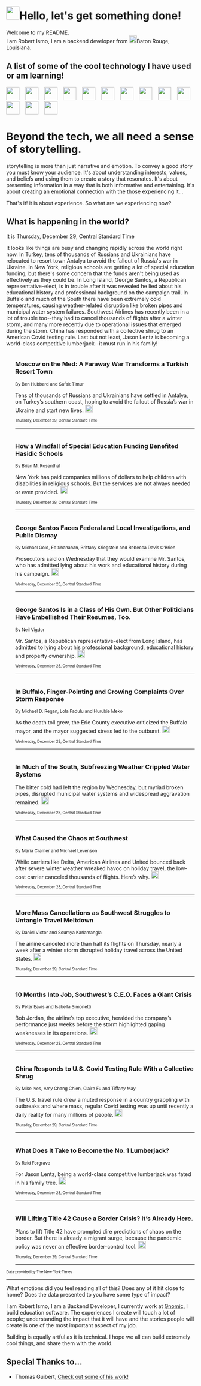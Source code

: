 <h1><img src="https://emojis.slackmojis.com/emojis/images/1643514375/3493/hot-coffee.gif?1643514375" width="35"/>Hello, let's get something done!</h1>

<p>Welcome to my README.<br/>
I am Robert Ismo, I am a backend developer from <img src="https://emojis.slackmojis.com/emojis/images/1638395689/50435/moulin_rouge.png?1638395689" width="20"/>Baton Rouge, Louisiana.</p>
<h2>A list of some of the cool technology I have used or am learning!</h2>
<p>
<img src="https://emojis.slackmojis.com/emojis/images/1643516091/21142/meow_bongotap.gif?1643516091" width="35" alt="">
<img src="https://img.shields.io/badge/Favorite%20Frontend%20Framework-SvelteKit-f83903" alt="">
<img src="https://img.shields.io/badge/Second%20Favorite-Vue-40b581" alt="">
<img src="https://img.shields.io/badge/Most%20Used%20Runtime-Nodejs-78b061" alt="">
<img src="https://emojis.slackmojis.com/emojis/images/1643517416/34482/fire.gif?1643517416" width="35" alt="">
<img src="https://img.shields.io/badge/Javascript%20But%20Better-Typescript-0078ca" alt="">
<img src="https://img.shields.io/badge/Favorite%20Language-Elixir-3e244d" alt="">
<img src="https://img.shields.io/badge/Containerize%20Everything-Docker-6ac9ef" alt="">
<img src="https://emojis.slackmojis.com/emojis/images/1643514596/5999/meow_party.gif?1643514596" width="35" alt="">
<img src="https://img.shields.io/badge/API%20Love%20Language-Graphql-de32a5" alt="">
<img src="https://img.shields.io/badge/Our%20Favorite%20Version%20Controller-Git-e94f33" alt="">
<img src="https://img.shields.io/badge/Favorite%20Database-Redis-d42d1d" alt="">
<img src="https://emojis.slackmojis.com/emojis/images/1643514559/5584/deployparrot.gif?1643514559" width="35" alt="">
<img src="https://img.shields.io/badge/Container%20Interstate-RabbitMQ-f66200" alt="">
<img src="https://img.shields.io/badge/Gotta%20Learn-Kubernetes-316adf" alt="">
<img src="https://img.shields.io/badge/Really%20Mature%20Now-WASM-654fef" alt="">
<img src="https://emojis.slackmojis.com/emojis/images/1666642497/61942/dance_vibe.gif?1666642497" width="35" alt="">
<img src="https://img.shields.io/badge/For%20My%20M1-ARM64-657d96" alt="">
<img src="https://img.shields.io/badge/Loving%20This%20So%20Much-TailwindCSS-17bcb5" alt="">
<img src="https://img.shields.io/badge/Cool%20Build%20Tool-Vite-f9cb24" alt="">
<img src="https://emojis.slackmojis.com/emojis/images/1669231376/62819/working-on-it.gif?1669231376" width="35" alt="">
<img src="https://img.shields.io/badge/Fun%20and%20Easy%20Database-MongoDB-5f8c49" alt="">
<img src="https://img.shields.io/badge/JS%20Life%20Support-NPM-c73737" alt="">
<img src="https://img.shields.io/badge/I%20Liked%20It-DynamoDB-0073b9" alt="">
<img src="https://emojis.slackmojis.com/emojis/images/1643514045/46/question.gif?1643514045" width="35" alt="">
<img src="https://img.shields.io/badge/cool-React-60d6f9" alt="">
<img src="https://img.shields.io/badge/Future%20Big%20Project-Lambda-f37e00" alt="">
<img src="https://img.shields.io/badge/NPM%20But%20Better-PNPM-f1aa07" alt="">
<img src="https://emojis.slackmojis.com/emojis/images/1643514943/9662/fbwow.gif?1643514943" width="35" alt="">
<img src="https://img.shields.io/badge/First%20Language-C-662079" alt="">
<img src="https://img.shields.io/badge/Where%20I%20Deploy%20Frontend-Vercel-000000" alt="">
<img src="https://img.shields.io/badge/Who%20Does%20not%20Want%20an%20App-Swift-f9492a" alt="">
<img src="https://emojis.slackmojis.com/emojis/images/1643514058/151/javascript.png?1643514058" width="35" alt="">
<img src="https://img.shields.io/badge/cool-Python-fbd542" alt="">
<img src="https://img.shields.io/badge/Favorite%20Something-Stripe-656cdc" alt="">
<img src="https://img.shields.io/badge/Of%20Course-HTML5-ed6327" alt="">
<img src="https://emojis.slackmojis.com/emojis/images/1660415405/60731/bomb.gif?1660415405" width="35" alt="">
<img src="https://img.shields.io/badge/hate-CSS-2964ec" alt="">
<img src="https://img.shields.io/badge/Learning-CircleCI-141215" alt="">
<img src="https://img.shields.io/badge/Learning-Rust-fbbb3b" alt="">
<img src="https://emojis.slackmojis.com/emojis/images/1660415397/60712/writing-hand.gif?1660415397" width="35" alt="">
<img src="https://img.shields.io/badge/Dev%20Browser%20of%20Choice-Firefox-cc4e26" alt="">
<img src="https://img.shields.io/badge/Recoverying%20From%20Windows-UNIX-1781e3" alt="">
<img src="https://img.shields.io/badge/LOVE-LogSeq-90c1c2" alt="">
<img src="https://emojis.slackmojis.com/emojis/images/1643514066/223/kirby.gif?1643514066" width="35" alt="">
<img src="https://img.shields.io/badge/Daily%20Driver-MacOS-e6e6e8" alt="">
<img src="https://img.shields.io/badge/Git%20Server-Github-000000" alt="">
<img src="https://img.shields.io/badge/enjoyable-EC2-f17428" alt="">
<img src="https://emojis.slackmojis.com/emojis/images/1643514239/2069/excited.gif?1643514239" width="35" alt="">
</p>
<h1>Beyond the tech, we all need a sense of storytelling.</h1>
<p>storytelling is more than just narrative and emotion. To convey a good story you must know your audience. It's about understanding interests, values, and beliefs and using them to create a story that resonates. It's about presenting information in a way that is both informative and entertaining. It's about creating an emotional connection with the those experiencing it...</p>
<p>That's it! it is about experience. So what are we experiencing now?</p>
<h2>What is happening in the world?</h2>
<p>It is Thursday, December 29, Central Standard Time</p>
<p>
It looks like things are busy and changing rapidly across the world right now. In Turkey, tens of thousands of Russians and Ukrainians have relocated to resort town Antalya to avoid the fallout of Russia&#39;s war in Ukraine. In New York, religious schools are getting a lot of special education funding, but there&#39;s some concern that the funds aren&#39;t being used as effectively as they could be. In Long Island, George Santos, a Republican representative-elect, is in trouble after it was revealed he lied about his educational history and professional background on the campaign trail. In Buffalo and much of the South there have been extremely cold temperatures, causing weather-related disruption like broken pipes and municipal water system failures. Southwest Airlines has recently been in a lot of trouble too--they had to cancel thousands of flights after a winter storm, and many more recently due to operational issues that emerged during the storm. China has responded with a collective shrug to an American Covid testing rule. Last but not least, Jason Lentz is becoming a world-class competitive lumberjack--it must run in his family!</p>
<ol>
<img src="https://img.shields.io/badge/-world-blue" alt="">
<h3>Moscow on the Med: A Faraway War Transforms a Turkish Resort Town</h3>
<sub>By Ben Hubbard and Safak Timur</sub>
<p>Tens of thousands of Russians and Ukrainians have settled in Antalya, on Turkey’s southern coast, hoping to avoid the fallout of Russia’s war in Ukraine and start new lives.  <a href="https://nyti.ms/3jDzuzb"><img src="https://developer.nytimes.com/files/poweredby_nytimes_30b.png?v=1583354208352" height="20"></a></p>
<sub><sub>Thursday, December 29, Central Standard Time</sub></sub>
<hr/>
<img src="https://img.shields.io/badge/-nyregion-blue" alt="">
<h3>How a Windfall of Special Education Funding Benefited Hasidic Schools</h3>
<sub>By Brian M. Rosenthal</sub>
<p>New York has paid companies millions of dollars to help children with disabilities in religious schools. But the services are not always needed or even provided.  <a href="https://nyti.ms/3vluUbe"><img src="https://developer.nytimes.com/files/poweredby_nytimes_30b.png?v=1583354208352" height="20"></a></p>
<sub><sub>Thursday, December 29, Central Standard Time</sub></sub>
<hr/>
<img src="https://img.shields.io/badge/-nyregion-blue" alt="">
<h3>George Santos Faces Federal and Local Investigations, and Public Dismay</h3>
<sub>By Michael Gold, Ed Shanahan, Brittany Kriegstein and Rebecca Davis O’Brien</sub>
<p>Prosecutors said on Wednesday that they would examine Mr. Santos, who has admitted lying about his work and educational history during his campaign.  <a href="https://nyti.ms/3Vt0YVd"><img src="https://developer.nytimes.com/files/poweredby_nytimes_30b.png?v=1583354208352" height="20"></a></p>
<sub><sub>Wednesday, December 28, Central Standard Time</sub></sub>
<hr/>
<img src="https://img.shields.io/badge/-us-blue" alt="">
<h3>George Santos Is in a Class of His Own. But Other Politicians Have Embellished Their Resumes, Too.</h3>
<sub>By Neil Vigdor</sub>
<p>Mr. Santos, a Republican representative-elect from Long Island, has admitted to lying about his professional background, educational history and property ownership.  <a href="https://nyti.ms/3C7EO3T"><img src="https://developer.nytimes.com/files/poweredby_nytimes_30b.png?v=1583354208352" height="20"></a></p>
<sub><sub>Wednesday, December 28, Central Standard Time</sub></sub>
<hr/>
<img src="https://img.shields.io/badge/-nyregion-blue" alt="">
<h3>In Buffalo, Finger-Pointing and Growing Complaints Over Storm Response</h3>
<sub>By Michael D. Regan, Lola Fadulu and Hurubie Meko</sub>
<p>As the death toll grew, the Erie County executive criticized the Buffalo mayor, and the mayor suggested stress led to the outburst.  <a href="https://nyti.ms/3PYEXMN"><img src="https://developer.nytimes.com/files/poweredby_nytimes_30b.png?v=1583354208352" height="20"></a></p>
<sub><sub>Wednesday, December 28, Central Standard Time</sub></sub>
<hr/>
<img src="https://img.shields.io/badge/-us-blue" alt="">
<h3>In Much of the South, Subfreezing Weather Crippled Water Systems</h3>
<sub></sub>
<p>The bitter cold had left the region by Wednesday, but myriad broken pipes, disrupted municipal water systems and widespread aggravation remained.  <a href="https://nyti.ms/3Q0FvSD"><img src="https://developer.nytimes.com/files/poweredby_nytimes_30b.png?v=1583354208352" height="20"></a></p>
<sub><sub>Wednesday, December 28, Central Standard Time</sub></sub>
<hr/>
<img src="https://img.shields.io/badge/-travel-blue" alt="">
<h3>What Caused the Chaos at Southwest</h3>
<sub>By Maria Cramer and Michael Levenson</sub>
<p>While carriers like Delta, American Airlines and United bounced back after severe winter weather wreaked havoc on holiday travel, the low-cost carrier canceled thousands of flights. Here’s why.  <a href="https://nyti.ms/3jCEgNi"><img src="https://developer.nytimes.com/files/poweredby_nytimes_30b.png?v=1583354208352" height="20"></a></p>
<sub><sub>Wednesday, December 28, Central Standard Time</sub></sub>
<hr/>
<img src="https://img.shields.io/badge/-business-blue" alt="">
<h3>More Mass Cancellations as Southwest Struggles to Untangle Travel Meltdown</h3>
<sub>By Daniel Victor and Soumya Karlamangla</sub>
<p>The airline canceled more than half its flights on Thursday, nearly a week after a winter storm disrupted holiday travel across the United States.  <a href="https://nyti.ms/3GnrTO2"><img src="https://developer.nytimes.com/files/poweredby_nytimes_30b.png?v=1583354208352" height="20"></a></p>
<sub><sub>Thursday, December 29, Central Standard Time</sub></sub>
<hr/>
<img src="https://img.shields.io/badge/-business-blue" alt="">
<h3>10 Months Into Job, Southwest’s C.E.O. Faces a Giant Crisis</h3>
<sub>By Peter Eavis and Isabella Simonetti</sub>
<p>Bob Jordan, the airline’s top executive, heralded the company’s performance just weeks before the storm highlighted gaping weaknesses in its operations.  <a href="https://nyti.ms/3I5eETd"><img src="https://developer.nytimes.com/files/poweredby_nytimes_30b.png?v=1583354208352" height="20"></a></p>
<sub><sub>Wednesday, December 28, Central Standard Time</sub></sub>
<hr/>
<img src="https://img.shields.io/badge/-world-blue" alt="">
<h3>China Responds to U.S. Covid Testing Rule With a Collective Shrug</h3>
<sub>By Mike Ives, Amy Chang Chien, Claire Fu and Tiffany May</sub>
<p>The U.S. travel rule drew a muted response in a country grappling with outbreaks and where mass, regular Covid testing was up until recently a daily reality for many millions of people.  <a href="https://nyti.ms/3C87pWW"><img src="https://developer.nytimes.com/files/poweredby_nytimes_30b.png?v=1583354208352" height="20"></a></p>
<sub><sub>Thursday, December 29, Central Standard Time</sub></sub>
<hr/>
<img src="https://img.shields.io/badge/-magazine-blue" alt="">
<h3>What Does It Take to Become the No. 1 Lumberjack?</h3>
<sub>By Reid Forgrave</sub>
<p>For Jason Lentz, being a world-class competitive lumberjack was fated in his family tree.  <a href="https://nyti.ms/3jyfca9"><img src="https://developer.nytimes.com/files/poweredby_nytimes_30b.png?v=1583354208352" height="20"></a></p>
<sub><sub>Wednesday, December 28, Central Standard Time</sub></sub>
<hr/>
<img src="https://img.shields.io/badge/-us-blue" alt="">
<h3>Will Lifting Title 42 Cause a Border Crisis? It’s Already Here.</h3>
<sub></sub>
<p>Plans to lift Title 42 have prompted dire predictions of chaos on the border. But there is already a migrant surge, because the pandemic policy was never an effective border-control tool.  <a href="https://nyti.ms/3vlTFnx"><img src="https://developer.nytimes.com/files/poweredby_nytimes_30b.png?v=1583354208352" height="20"></a></p>
<sub><sub>Thursday, December 29, Central Standard Time</sub></sub>
<hr/>
</ol>
<a href="https://developer.nytimes.com"><sub><sub>Data provided by The New York Times</sub></sub></a>
<hr/>
<p>What emotions did you feel reading all of this? Does any of it hit close to home? Does the data presented to you have some type of impact?</p>
<p>I am Robert Ismo, I am a Backend Developer, I currently work at <a href="https://gnomic.education/">Gnomic</a>, I build education software. The experiences I create will touch a lot of people; understanding the impact that it will have and the stories people will create is one of the most important aspect of my job.</p>
<p>Building is equally artful as it is technical. I hope we all can build extremely cool things, and share them with the world.</p>
<h2>Special Thanks to...</h2>
<ul>
<li>Thomas Guibert, <a href="https://github.com/thmsgbrt/thmsgbrt">Check out some of his work!</a></li>
</ul>